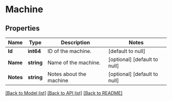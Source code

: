 # Machine

## Properties
Name | Type | Description | Notes
------------ | ------------- | ------------- | -------------
**Id** | **int64** | ID of the machine. | [default to null]
**Name** | **string** | Name of the machine. | [optional] [default to null]
**Notes** | **string** | Notes about the machine | [optional] [default to null]

[[Back to Model list]](../README.md#documentation-for-models) [[Back to API list]](../README.md#documentation-for-api-endpoints) [[Back to README]](../README.md)


